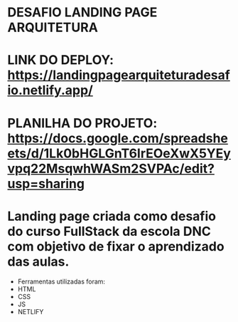 # DESAFIO LANDING PAGE ARQUITETURA

# LINK DO DEPLOY: https://landingpagearquiteturadesafio.netlify.app/
# PLANILHA DO PROJETO: https://docs.google.com/spreadsheets/d/1Lk0bHGLGnT6IrEOeXwX5YEyvpq22MsqwhWASm2SVPAc/edit?usp=sharing

# Landing page criada como desafio do curso FullStack da escola DNC com objetivo de fixar o aprendizado das aulas.
* Ferramentas utilizadas foram:
* HTML
* CSS
* JS
* NETLIFY



